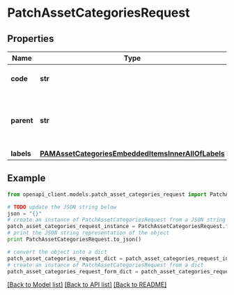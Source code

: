 # PatchAssetCategoriesRequest


## Properties
Name | Type | Description | Notes
------------ | ------------- | ------------- | -------------
**code** | **str** | PAM asset category code | 
**parent** | **str** | PAM ssset category code of the parent&#39;s asset category | [optional] [default to 'null']
**labels** | [**PAMAssetCategoriesEmbeddedItemsInnerAllOfLabels**](PAMAssetCategoriesEmbeddedItemsInnerAllOfLabels.md) |  | [optional] 

## Example

```python
from openapi_client.models.patch_asset_categories_request import PatchAssetCategoriesRequest

# TODO update the JSON string below
json = "{}"
# create an instance of PatchAssetCategoriesRequest from a JSON string
patch_asset_categories_request_instance = PatchAssetCategoriesRequest.from_json(json)
# print the JSON string representation of the object
print PatchAssetCategoriesRequest.to_json()

# convert the object into a dict
patch_asset_categories_request_dict = patch_asset_categories_request_instance.to_dict()
# create an instance of PatchAssetCategoriesRequest from a dict
patch_asset_categories_request_form_dict = patch_asset_categories_request.from_dict(patch_asset_categories_request_dict)
```
[[Back to Model list]](../README.md#documentation-for-models) [[Back to API list]](../README.md#documentation-for-api-endpoints) [[Back to README]](../README.md)


